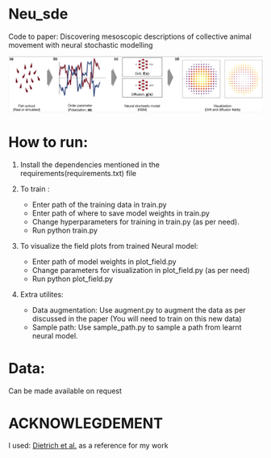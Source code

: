# Neu_sde
Code to paper: Discovering mesoscopic descriptions of collective animal movement with neural stochastic modelling


![Pipeline](fig/pipeline.png)

# How to run:
1. Install the dependencies mentioned in the requirements(requirements.txt) file

2. To train :
    - Enter path of the training data in train.py
    - Enter path of where to save model weights in train.py
    - Change hyperparameters for training in train.py (as per need).
    - Run python train.py

3. To visualize the field plots from trained Neural model:
    - Enter path of model weights in plot_field.py
    - Change parameters for visualization in plot_field.py (as per need)
    - Run python plot_field.py

4. Extra utilites:
    - Data augmentation: Use augment.py to augment the data as per discussed in the paper (You will need to train on this new data)
    - Sample path: Use sample_path.py to sample a path from learnt neural model.



# Data:
Can be made available on request

# ACKNOWLEGDEMENT
I used: [Dietrich et al.](https://gitlab.com/felix.dietrich/sde-identification/-/tree/master/) as a reference for my work
